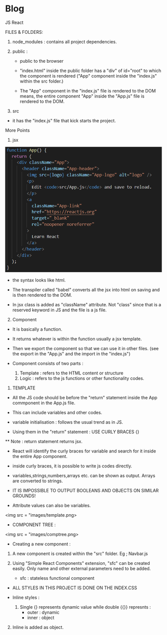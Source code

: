# Blog
JS React


 FILES & FOLDERS:

1. node_modules : contains all project dependencies.

2. public : 
   
   * public to the browser 

   * "index.html" inside the public folder has a "div" of id="root" to which the component is rendered ("App" component inside the "index.js" within the src folder.)

   * The "App" component in the "index.js" file is rendered to the DOM means, the entire component "App" inside the "App.js" file is rendered to the DOM.


3. src

* it has the "index.js" file that kick starts the project.

<!-- //////////// -->

More Points 

1. jsx 

<img src = "images/jsx.png">

 * the syntax looks like html.

 * The transpiler called "babel" converts all the jsx into html on saving and is then rendered to the DOM.

 * In jsx class is added as "className" attribute. Not "class" since that is a reserved keyword in JS and the file is a js file.


 

 2. Component

 * It is basically a function.
 * It returns whatever is within the function usually a jsx template.
 * Then we export the component so that we can use it in other files. (see the export in the "App.js" and the import in the "index.js")


 * Component consists of two parts : 

   1. Template  : refers to the HTML content or structure
   2. Logic  : refers to the js functions or other functionality codes.




1. TEMPLATE 


* All the JS code should be before the "return" statement inside the App commponent in the App.js file. 
* This can include variables and other codes.

* variable initialisation : follows the usual trend as in JS.

* Using them in the "return" statement : USE CURLY BRACES {}

** Note : return statement returns jsx.
* React will identify the curly braces for variable and search for it inside the entire App component.

* inside curly braces, it is possible to write js codes directly.



* variables,strings,numbers,arrays etc. can be shown as output. Arrays are converted to strings.

* IT IS IMPOSSIBLE TO OUTPUT BOOLEANS AND OBJECTS ON SIMILAR GROUNDS!



* Attribute values can also be variables.


<img src = "images/template.png>








* COMPONENT TREE : 

<img src = "images/comptree.png>




* Creating a new component :


1. A new component is created within the "src" folder. Eg ; Navbar.js

2. Using "Simple React Components" extension, "sfc" can be created easily. Only name and other external parameters need to be added.

   * sfc : stateless functional component



* ALL STYLES IN THIS PROJECT IS DONE ON THE INDEX.CSS


* Inline styles :

  1. Single {} represents dynamic value while double {{}} represnts :
       * outer : dynamic
       * inner : object

 2. Inline is added as object.      






